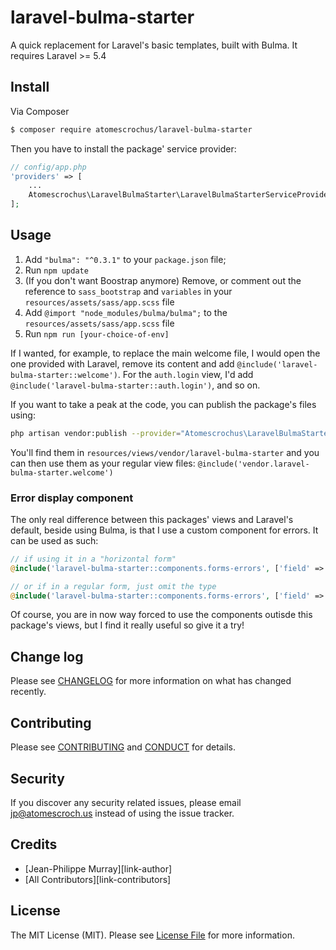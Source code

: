 # laravel-bulma-starter

A quick replacement for Laravel's basic templates, built with Bulma. It requires Laravel >= 5.4

## Install

Via Composer

``` bash
$ composer require atomescrochus/laravel-bulma-starter
```

Then you have to install the package' service provider:

```php
// config/app.php
'providers' => [
    ...
    Atomescrochus\LaravelBulmaStarter\LaravelBulmaStarterServiceProvider::class,
];
```

## Usage

1. Add `"bulma": "^0.3.1"` to your `package.json` file;
2. Run `npm update`
3. (If you don't want Boostrap anymore) Remove, or comment out the reference to `sass_bootstrap` and `variables` in your `resources/assets/sass/app.scss` file
4. Add `@import "node_modules/bulma/bulma";` to the `resources/assets/sass/app.scss` file
5. Run `npm run [your-choice-of-env]`

If I wanted, for example, to replace the main welcome file, I would open the one provided with Laravel, remove its content and add `@include('laravel-bulma-starter::welcome')`. For the `auth.login` view, I'd add `@include('laravel-bulma-starter::auth.login')`, and so on.

If you want to take a peak at the code, you can publish the package's files using:

```bash
php artisan vendor:publish --provider="Atomescrochus\LaravelBulmaStarter\LaravelBulmaStarterServiceProvider" --tag="views"
```

You'll find them in `resources/views/vendor/laravel-bulma-starter` and you can then use them as your regular view files: `@include('vendor.laravel-bulma-starter.welcome')`

### Error display component

The only real difference between this packages' views and Laravel's default, beside using Bulma, is that I use a custom component for errors. It can be used as such:

```php
// if using it in a "horizontal form"
@include('laravel-bulma-starter::components.forms-errors', ['field' => 'nameOfField', 'type' => 'horizontal'])

// or if in a regular form, just omit the type
@include('laravel-bulma-starter::components.forms-errors', ['field' => 'nameOfField'])
```

Of course, you are in now way forced to use the components outisde this package's views, but I find it really useful so give it a try!

## Change log

Please see [CHANGELOG](CHANGELOG.md) for more information on what has changed recently.

## Contributing

Please see [CONTRIBUTING](CONTRIBUTING.md) and [CONDUCT](CONDUCT.md) for details.

## Security

If you discover any security related issues, please email jp@atomescroch.us instead of using the issue tracker.

## Credits

- [Jean-Philippe Murray][link-author]
- [All Contributors][link-contributors]

## License

The MIT License (MIT). Please see [License File](LICENSE.md) for more information.
